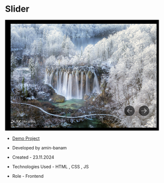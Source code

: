 # Slider

![viewfinal](slider11.png)

- [Demo Project](https://amin-banam.github.io/Slider/)

- Developed by amin-banam

- Created - 23.11.2024

- Technologies Used - HTML , CSS , JS

- Role - Frontend
